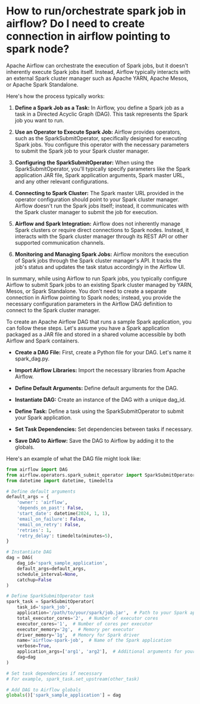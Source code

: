 # How to run/orchestrate spark job in airflow? Do I need to create connection in airflow pointing to spark node?
Apache Airflow can orchestrate the execution of Spark jobs, but it doesn't inherently execute Spark jobs itself. 
Instead, Airflow typically interacts with an external Spark cluster manager such as Apache YARN, Apache Mesos, 
or Apache Spark Standalone.

Here's how the process typically works:

1. **Define a Spark Job as a Task:** In Airflow, you define a Spark job as a task in a Directed Acyclic Graph (DAG). 
This task represents the Spark job you want to run.


2. **Use an Operator to Execute Spark Job:** Airflow provides operators, such as the SparkSubmitOperator, specifically 
designed for executing Spark jobs. You configure this operator with the necessary parameters to submit the Spark job 
to your Spark cluster manager.


3. **Configuring the SparkSubmitOperator:** When using the SparkSubmitOperator, you'll typically specify parameters 
like the Spark application JAR file, Spark application arguments, Spark master URL, and any other relevant configurations.

4. **Connecting to Spark Cluster:** The Spark master URL provided in the operator configuration should point to your 
Spark cluster manager. Airflow doesn't run the Spark jobs itself; instead, it communicates with the Spark cluster 
manager to submit the job for execution.

5. **Airflow and Spark Integration:** Airflow does not inherently manage Spark clusters or require direct connections 
to Spark nodes. Instead, it interacts with the Spark cluster manager through its REST API or other supported 
communication channels.

6. **Monitoring and Managing Spark Jobs:** Airflow monitors the execution of Spark jobs through the Spark cluster 
manager's API. It tracks the job's status and updates the task status accordingly in the Airflow UI.

In summary, while using Airflow to run Spark jobs, you typically configure Airflow to submit Spark jobs to an existing 
Spark cluster managed by YARN, Mesos, or Spark Standalone. You don't need to create a separate connection in Airflow 
pointing to Spark nodes; instead, you provide the necessary configuration parameters in the Airflow DAG definition to 
connect to the Spark cluster manager.



To create an Apache Airflow DAG that runs a sample Spark application, you can follow these steps. 
Let's assume you have a Spark application packaged as a JAR file and stored in a shared volume accessible by both 
Airflow and Spark containers.

- **Create a DAG File:** First, create a Python file for your DAG. Let's name it spark_dag.py.

- **Import Airflow Libraries:** Import the necessary libraries from Apache Airflow.

- **Define Default Arguments:** Define default arguments for the DAG.

- **Instantiate DAG:** Create an instance of the DAG with a unique dag_id.

- **Define Task:** Define a task using the SparkSubmitOperator to submit your Spark application.

- **Set Task Dependencies:** Set dependencies between tasks if necessary.

- **Save DAG to Airflow:** Save the DAG to Airflow by adding it to the globals.

Here's an example of what the DAG file might look like:


```python
from airflow import DAG
from airflow.operators.spark_submit_operator import SparkSubmitOperator
from datetime import datetime, timedelta

# Define default arguments
default_args = {
    'owner': 'airflow',
    'depends_on_past': False,
    'start_date': datetime(2024, 1, 1),
    'email_on_failure': False,
    'email_on_retry': False,
    'retries': 1,
    'retry_delay': timedelta(minutes=5),
}

# Instantiate DAG
dag = DAG(
    dag_id='spark_sample_application',
    default_args=default_args,
    schedule_interval=None,
    catchup=False
)

# Define SparkSubmitOperator task
spark_task = SparkSubmitOperator(
    task_id='spark_job',
    application='/path/to/your/spark/job.jar',  # Path to your Spark application JAR file
    total_executor_cores='2',  # Number of executor cores
    executor_cores='1',  # Number of cores per executor
    executor_memory='2g',  # Memory per executor
    driver_memory='1g',  # Memory for Spark driver
    name='airflow-spark-job',  # Name of the Spark application
    verbose=True,
    application_args=['arg1', 'arg2'],  # Additional arguments for your Spark application
    dag=dag
)

# Set task dependencies if necessary
# For example, spark_task.set_upstream(other_task)

# Add DAG to Airflow globals
globals()['spark_sample_application'] = dag

```